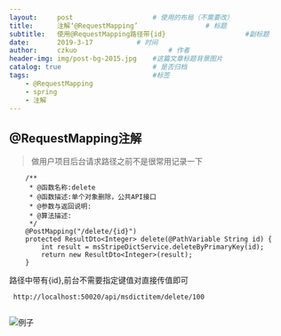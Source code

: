 ```yaml
---
layout:     post   				    # 使用的布局（不需要改）
title:      注解‘@RequestMapping’ 				# 标题 
subtitle:   使用@RequestMapping路径带{id}                    #副标题
date:       2019-3-17			# 时间
author:     czkuo 						# 作者
header-img: img/post-bg-2015.jpg 	#这篇文章标题背景图片
catalog: true 						# 是否归档
tags:								#标签
    - @RequestMapping
    - spring
    - 注解
---
```


## @RequestMapping注解

>做用户项目后台请求路径之前不是很常用记录一下

```
    /**
     * @函数名称:delete
     * @函数描述:单个对象删除，公共API接口
     * @参数与返回说明:
     * @算法描述:
     */
    @PostMapping("/delete/{id}")
    protected ResultDto<Integer> delete(@PathVariable String id) {
        int result = msStripeDictService.deleteByPrimaryKey(id);
        return new ResultDto<Integer>(result);
    }
```

路径中带有{id},前台不需要指定键值对直接传值即可


```
 http://localhost:50020/api/msdictitem/delete/100
 
```

![例子](https://czkuo.github.io/postimages/201904025.png)

